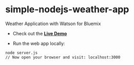 # simple-nodejs-weather-app
Weather Application with Watson for Bluemix 

* Check out the **[Live Demo]()**

* Run the web app locally:
```
node server.js
// Now open your browser and visit: localhost:3000
```
